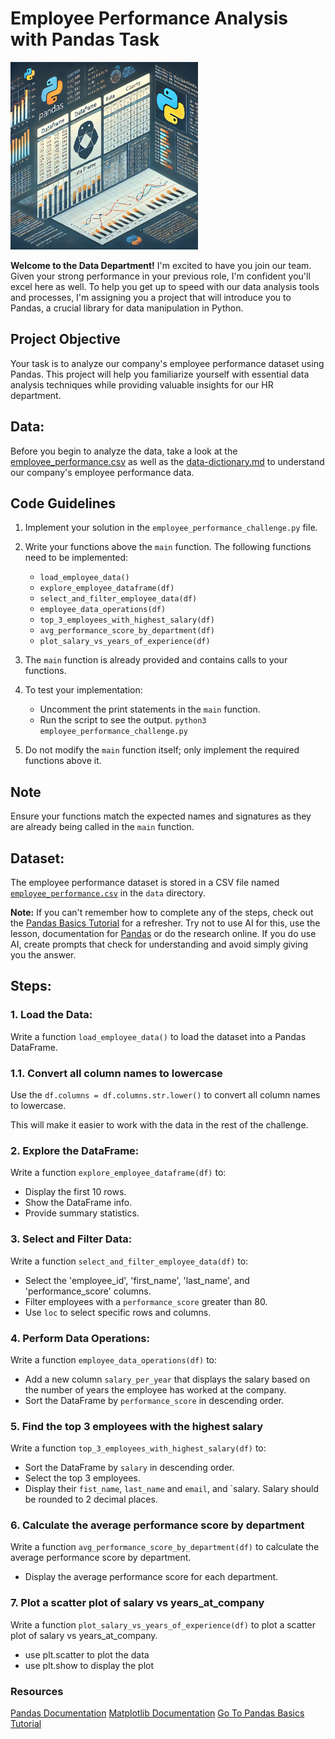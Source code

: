# Employee Performance Analysis with Pandas Task

<img src="./assets/data-pandas.webp" alt="Pandas Logo" width="300">

**Welcome to the Data Department!** I'm excited to have you join our team. Given your strong performance in your previous role, I'm confident you'll excel here as well. To help you get up to speed with our data analysis tools and processes, I'm assigning you a project that will introduce you to Pandas, a crucial library for data manipulation in Python.

## Project Objective
Your task is to analyze our company's employee performance dataset using Pandas. This project will help you familiarize yourself with essential data analysis techniques while providing valuable insights for our HR department.



## Data:

Before you begin to analyze the data, take a look at the [employee_performance.csv](./data/employee_performance.csv) as well as the [data-dictionary.md](./data/data-dictionary.md) to understand our company's employee performance data.

## Code Guidelines

1. Implement your solution in the `employee_performance_challenge.py` file.

2. Write your functions above the `main` function. The following functions need to be implemented:
   - `load_employee_data()`
   - `explore_employee_dataframe(df)`
   - `select_and_filter_employee_data(df)`
   - `employee_data_operations(df)`
   - `top_3_employees_with_highest_salary(df)`
   - `avg_performance_score_by_department(df)`
   - `plot_salary_vs_years_of_experience(df)`

3. The `main` function is already provided and contains calls to your functions.

4. To test your implementation:
   - Uncomment the print statements in the `main` function.
   - Run the script to see the output. `python3 employee_performance_challenge.py`

5. Do not modify the `main` function itself; only implement the required functions above it.

## Note

Ensure your functions match the expected names and signatures as they are already being called in the `main` function.

## Dataset:

The employee performance dataset is stored in a CSV file named [`employee_performance.csv`](./data/employee_performance.csv) in the `data` directory.

**Note:** If you can't remember how to complete any of the steps, check out the [Pandas Basics Tutorial](https://github.com/jdrichards-pursuit/week-5.1-python-theory) for a refresher. Try not to use AI for this, use the lesson, documentation for [Pandas](https://pandas.pydata.org/docs/) or do the research online. If you do use AI, create prompts that check for understanding and avoid simply giving you the answer.

## Steps:

### 1. Load the Data:

Write a function `load_employee_data()` to load the dataset into a Pandas DataFrame.

### 1.1. Convert all column names to lowercase

Use the `df.columns = df.columns.str.lower()` to convert all column names to lowercase.

This will make it easier to work with the data in the rest of the challenge.

### 2. Explore the DataFrame:

Write a function `explore_employee_dataframe(df)` to:

- Display the first 10 rows.
- Show the DataFrame info.
- Provide summary statistics.

### 3. Select and Filter Data:

Write a function `select_and_filter_employee_data(df)` to:

- Select the 'employee_id', 'first_name', 'last_name', and 'performance_score' columns.
- Filter employees with a `performance_score` greater than 80.
- Use `loc` to select specific rows and columns.

### 4. Perform Data Operations:

Write a function `employee_data_operations(df)` to:

- Add a new column `salary_per_year` that displays the salary based on the number of years the employee has worked at the company.
- Sort the DataFrame by `performance_score` in descending order.


### 5. Find the top 3 employees with the highest salary

Write a function `top_3_employees_with_highest_salary(df)` to:

- Sort the DataFrame by `salary` in descending order.
- Select the top 3 employees.
- Display their `fist_name`, `last_name` and `email`, and `salary. Salary should be rounded to 2 decimal places.


### 6. Calculate the average performance score by department

Write a function `avg_performance_score_by_department(df)` to calculate the average performance score by department.

- Display the average performance score for each department.

### 7. Plot a scatter plot of salary vs years_at_company

Write a function `plot_salary_vs_years_of_experience(df)` to plot a scatter plot of salary vs years_at_company. 

- use plt.scatter to plot the data
- use plt.show to display the plot




### Resources

[Pandas Documentation](https://pandas.pydata.org/docs/)
[Matplotlib Documentation](https://matplotlib.org/stable/users/index.html)
[Go To Pandas Basics Tutorial](https://github.com/jdrichards-pursuit/week-5.1-python-theory)
